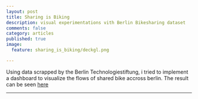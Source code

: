 ```yaml
---
layout: post
title: Sharing is Biking
description: visual experimentations vith Berlin Bikesharing dataset
comments: false
category: articles
published: true
image:
  feature: sharing_is_biking/deckgl.png

---
```


Using data scrapped by the Berlin Technologiestiftung, i tried to implement a dashboard to visualize the flows of shared bike accross berlin. The result can be seen [here](https://clementlefevre.shinyapps.io/shiny_deckgl/)

-----------



